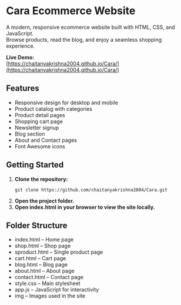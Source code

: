 # Cara Ecommerce Website

A modern, responsive ecommerce website built with HTML, CSS, and JavaScript.  
Browse products, read the blog, and enjoy a seamless shopping experience.

**Live Demo:**  
[https://chaitanyakrishna2004.github.io/Cara/](https://chaitanyakrishna2004.github.io/Cara/)

## Features

- Responsive design for desktop and mobile
- Product catalog with categories
- Product detail pages
- Shopping cart page
- Newsletter signup
- Blog section
- About and Contact pages
- Font Awesome icons

## Getting Started

1. **Clone the repository:**
   ```
   git clone https://github.com/chaitanyakrishna2004/Cara.git
   ```
2. **Open the project folder.**
3. **Open index.html in your browser to view the site locally.**

## Folder Structure

- index.html – Home page
- shop.html – Shop page
- sproduct.html – Single product page
- cart.html – Cart page
- blog.html – Blog page
- about.html – About page
- contact.html – Contact page
- style.css – Main stylesheet
- app.js – JavaScript for interactivity
- img – Images used in the site


